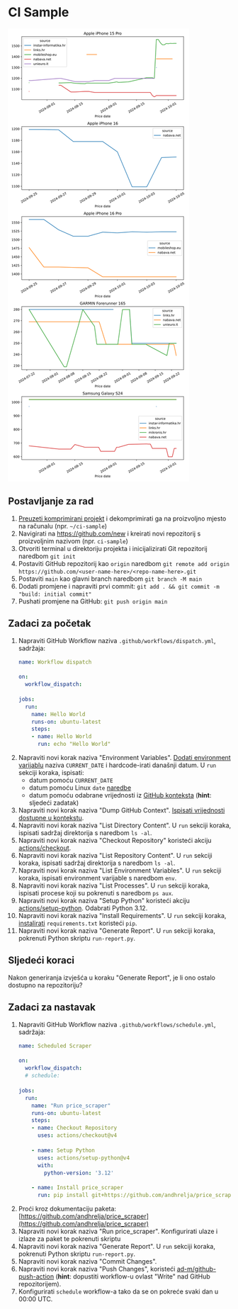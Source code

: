 # CI Sample

![products-report](index.svg)

## Postavljanje za rad

1. [Preuzeti komprimirani projekt](https://github.com/andhrelja/ci-sample/archive/refs/tags/v1.0.1.zip) i dekomprimirati ga na proizvoljno mjesto na računalu (npr. `~/ci-sample`)
2. Navigirati na https://github.com/new i kreirati novi repozitorij s proizvoljnim nazivom (npr. `ci-sample`)
3. Otvoriti terminal u direktoriju projekta i inicijalizirati Git repozitorij naredbom `git init`
4. Postaviti GitHub repozitorij kao `origin` naredbom `git remote add origin https://github.com/<user-name-here>/<repo-name-here>.git`
5. Postaviti `main` kao glavni branch naredbom `git branch -M main`
6. Dodati promjene i napraviti prvi commit: `git add . && git commit -m "build: initial commit"`
7. Pushati promjene na GitHub: `git push origin main`

## Zadaci za početak

1. Napraviti GitHub Workflow naziva `.github/workflows/dispatch.yml`, sadržaja:
    ```yaml
    name: Workflow dispatch

    on:
      workflow_dispatch:

    jobs:
      run:
        name: Hello World
        runs-on: ubuntu-latest
        steps:
        - name: Hello World
          run: echo "Hello World"

    ```
2. Napraviti novi korak naziva "Environment Variables". [Dodati environment varijablu](https://docs.github.com/en/actions/writing-workflows/choosing-what-your-workflow-does/store-information-in-variables) naziva `CURRENT_DATE` i hardcode-irati današnji datum. U `run` sekciji koraka, ispisati:
    - datum pomoću `CURRENT_DATE`
    - datum pomoću Linux `date` [naredbe](https://man7.org/linux/man-pages/man1/date.1.html)
    - datum pomoću odabrane vrijednosti iz [GitHub konteksta](https://docs.github.com/en/actions/writing-workflows/choosing-what-your-workflow-does/accessing-contextual-information-about-workflow-runs#github-context) (**hint**: sljedeći zadatak)
3. Napraviti novi korak naziva "Dump GitHub Context". [Ispisati vrijednosti dostupne u kontekstu](https://docs.github.com/en/actions/writing-workflows/choosing-what-your-workflow-does/accessing-contextual-information-about-workflow-runs#example-printing-context-information-to-the-log).
4. Napraviti novi korak naziva "List Directory Content". U `run` sekciji koraka, ispisati sadržaj direktorija s naredbom `ls -al`.
5. Napraviti novi korak naziva "Checkout Repository" koristeći akciju [actions/checkout](https://github.com/actions/checkout).
6. Napraviti novi korak naziva "List Repository Content". U `run` sekciji koraka, ispisati sadržaj direktorija s naredbom `ls -al`.
7. Napraviti novi korak naziva "List Environment Variables". U `run` sekciji koraka, ispisati environment varijable s naredbom `env`.
8. Napraviti novi korak naziva "List Processes". U `run` sekciji koraka, ispisati procese koji su pokrenuti s naredbom `ps aux`.
9. Napraviti novi korak naziva "Setup Python" koristeći akciju [actions/setup-python](https://github.com/actions/setup-python). Odabrati Python 3.12.
10. Napraviti novi korak naziva "Install Requirements". U `run` sekciji koraka, [instalirati](https://pip.pypa.io/en/stable/cli/pip_install/) `requirements.txt` koristeći `pip`.
11. Napraviti novi korak naziva "Generate Report". U `run` sekciji koraka, pokrenuti Python skriptu `run-report.py`.

## Sljedeći koraci

Nakon generiranja izvješća u koraku "Generate Report", je li ono ostalo dostupno na repozitoriju?

## Zadaci za nastavak

1. Napraviti GitHub Workflow naziva `.github/workflows/schedule.yml`, sadržaja:
    ```yaml
    name: Scheduled Scraper

    on:
      workflow_dispatch:
      # schedule:

    jobs:
      run:
        name: "Run price_scraper"
        runs-on: ubuntu-latest
        steps:
        - name: Checkout Repository
          uses: actions/checkout@v4

        - name: Setup Python
          uses: actions/setup-python@v4
          with:
            python-version: '3.12'
            
        - name: Install price_scraper
          run: pip install git+https://github.com/andhrelja/price_scraper
    ```
2. Proći kroz dokumentaciju paketa: [https://github.com/andhrelja/price_scraper](https://github.com/andhrelja/price_scraper)
3. Napraviti novi korak naziva "Run price_scraper". Konfigurirati ulaze i izlaze za paket te pokrenuti skriptu
4. Napraviti novi korak naziva "Generate Report". U `run` sekciji koraka, pokrenuti Python skriptu `run-report.py`.
5. Napraviti novi korak naziva "Commit Changes".
6. Napraviti novi korak naziva "Push Changes", koristeći [ad-m/github-push-action](https://github.com/ad-m/github-push-action) (**hint**: dopustiti workflow-u ovlast "Write" nad GitHub repozitorijem).
7. Konfigurirati `schedule` workflow-a tako da se on pokreće svaki dan u 00:00 UTC.
